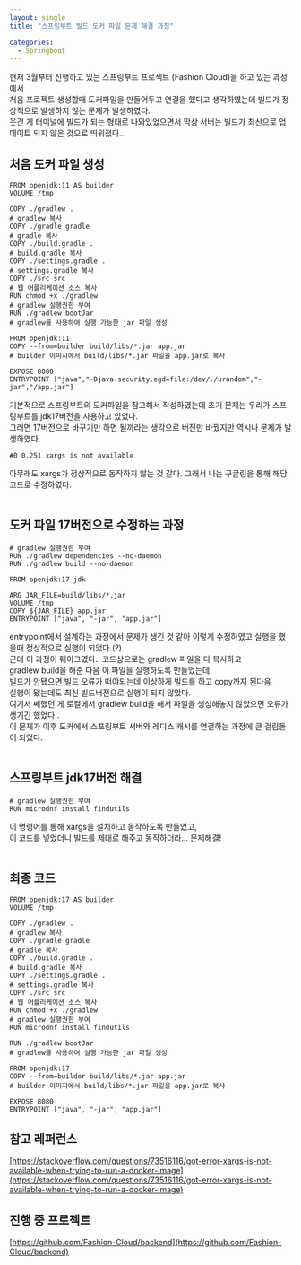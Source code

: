 ```yaml
---
layout: single
title: "스프링부트 빌드 도커 파일 문제 해결 과정"

categories:
  - Springboot
---
```


현재 3월부터 진행하고 있는 스프링부트 프로젝트 (Fashion Cloud)을 하고 있는 과정에서 <br>
처음 프로젝트 생성할때 도커파일을 만들어두고 연결을 했다고 생각하였는데 빌드가 정상적으로 발생하지 않는 문제가 발생하였다. <br>
웃긴 게 터미널에 빌드가 되는 형태로 나와있었으면서 막상 서버는 빌드가 최신으로 업데이트 되지 않은 것으로 띄워졌다... <br>

## 처음 도커 파일 생성
```docker
FROM openjdk:11 AS builder
VOLUME /tmp

COPY ./gradlew .
# gradlew 복사
COPY ./gradle gradle
# gradle 복사
COPY ./build.gradle .
# build.gradle 복사
COPY ./settings.gradle .
# settings.gradle 복사
COPY ./src src
# 웹 어플리케이션 소스 복사
RUN chmod +x ./gradlew
# gradlew 실행권한 부여
RUN ./gradlew bootJar
# gradlew를 사용하여 실행 가능한 jar 파일 생성

FROM openjdk:11
COPY --from=builder build/libs/*.jar app.jar
# builder 이미지에서 build/libs/*.jar 파일을 app.jar로 복사

EXPOSE 8080
ENTRYPOINT ["java","-Djava.security.egd=file:/dev/./urandom","-jar","/app.jar"]
```

기본적으로 스프링부트의 도커파일을 참고해서 작성하였는데 초기 문제는 우리가 스프링부트를 jdk17버전을 사용하고 있었다. <br>
그러면 17버전으로 바꾸기만 하면 될까라는 생각으로 버전만 바꿨지만 역시나 문제가 발생하였다. <br>
```
#0 0.251 xargs is not available
```
아무래도 xargs가 정상적으로 동작하지 않는 것 같다. 그래서 나는 구글링을 통해 해당 코드로 수정하였다. <br> <br>

## 도커 파일 17버전으로 수정하는 과정
```docker
# gradlew 실행권한 부여
RUN ./gradlew dependencies --no-daemon
RUN ./gradlew build --no-daemon

FROM openjdk:17-jdk

ARG JAR_FILE=build/libs/*.jar
VOLUME /tmp
COPY ${JAR_FILE} app.jar
ENTRYPOINT ["java", "-jar", "app.jar"]
```

entrypoint에서 설계하는 과정에서 문제가 생긴 것 같아 이렇게 수정하였고 실행을 했을때 정상적으로 실행이 되었다.(?) <br>
근데 이 과정이 훼이크였다.. 코드상으로는 gradlew 파일을 다 복사하고 <br>
gradlew build을 해준 다음 이 파일을 실행하도록 만들었는데 <br>
빌드가 안됐으면 빌드 오류가 떠야되는데 이상하게 빌드를 하고 copy까지 된다음 <br>
실행이 됐는데도 최신 빌드버전으로 실행이 되지 않았다. <br>
여기서 쎄했던 게 로컬에서 gradlew build을 해서 파일을 생성해놓지 않았으면 오류가 생기긴 했었다.. <br>
이 문제가 이후 도커에서 스프링부트 서버와 레디스 캐시를 연결하는 과정에 큰 걸림돌이 되었다. <br> <br>

## 스프링부트 jdk17버전 해결
```docker
# gradlew 실행권한 부여
RUN microdnf install findutils
```
이 명령어를 통해 xargs을 설치하고 동작하도록 만들었고, <br>
이 코드를 넣었더니 빌드를 제대로 해주고 동작하더라... 문제해결! <br> <br>

## 최종 코드
```docker
FROM openjdk:17 AS builder
VOLUME /tmp

COPY ./gradlew .
# gradlew 복사
COPY ./gradle gradle
# gradle 복사
COPY ./build.gradle .
# build.gradle 복사
COPY ./settings.gradle .
# settings.gradle 복사
COPY ./src src
# 웹 어플리케이션 소스 복사
RUN chmod +x ./gradlew
# gradlew 실행권한 부여
RUN microdnf install findutils

RUN ./gradlew bootJar
# gradlew를 사용하여 실행 가능한 jar 파일 생성

FROM openjdk:17
COPY --from=builder build/libs/*.jar app.jar
# builder 이미지에서 build/libs/*.jar 파일을 app.jar로 복사

EXPOSE 8080
ENTRYPOINT ["java", "-jar", "app.jar"]
```

## 참고 레퍼런스
[https://stackoverflow.com/questions/73516116/got-error-xargs-is-not-available-when-trying-to-run-a-docker-image](https://stackoverflow.com/questions/73516116/got-error-xargs-is-not-available-when-trying-to-run-a-docker-image)

## 진행 중 프로젝트
[https://github.com/Fashion-Cloud/backend](https://github.com/Fashion-Cloud/backend)
